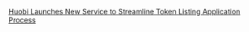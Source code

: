 [Huobi Launches New Service to Streamline Token Listing Application Process](https://cointelegraph.com/news/huobi-launches-new-service-to-streamline-token-listing-application-process)